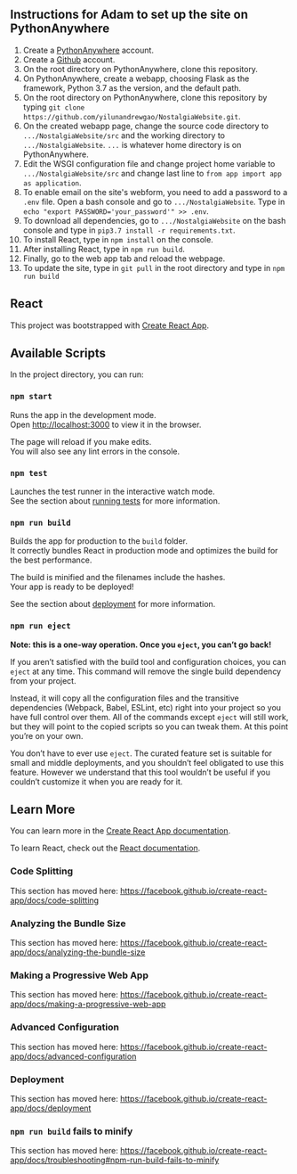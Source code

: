 ## Instructions for Adam to set up the site on PythonAnywhere

1. Create a [PythonAnywhere](https://www.pythonanywhere.com) account.
2. Create a [Github](https://github.com/) account.
3. On the root directory on PythonAnywhere, clone this repository.
4. On PythonAnywhere, create a webapp, choosing Flask as the framework, Python 3.7 as the version, and the default path.
5. On the root directory on PythonAnywhere, clone this repository by typing `git clone https://github.com/yilunandrewgao/NostalgiaWebsite.git`.
6. On the created webapp page, change the source code directory to `.../NostalgiaWebsite/src` and the working directory to `.../NostalgiaWebsite`. 
`...` is whatever home directory is on PythonAnywhere.
7. Edit the WSGI configuration file and change project home variable to `.../NostalgiaWebsite/src` and change last line to `from app import app as application`.
8. To enable email on the site's webform, you need to add a password to a `.env` file. Open a bash console and go to `.../NostalgiaWebsite`.
Type in `echo "export PASSWORD='your_password'" >> .env`.
9. To download all dependencies, go to `.../NostalgiaWebsite` on the bash console and type in `pip3.7 install -r requirements.txt`.
10. To install React, type in `npm install` on the console.
11. After installing React, type in `npm run build`.
12. Finally, go to the web app tab and reload the webpage.
13. To update the site, type in `git pull` in the root directory and type in `npm run build`


## React

This project was bootstrapped with [Create React App](https://github.com/facebook/create-react-app).

## Available Scripts

In the project directory, you can run:

### `npm start`

Runs the app in the development mode.<br>
Open [http://localhost:3000](http://localhost:3000) to view it in the browser.

The page will reload if you make edits.<br>
You will also see any lint errors in the console.

### `npm test`

Launches the test runner in the interactive watch mode.<br>
See the section about [running tests](https://facebook.github.io/create-react-app/docs/running-tests) for more information.

### `npm run build`

Builds the app for production to the `build` folder.<br>
It correctly bundles React in production mode and optimizes the build for the best performance.

The build is minified and the filenames include the hashes.<br>
Your app is ready to be deployed!

See the section about [deployment](https://facebook.github.io/create-react-app/docs/deployment) for more information.

### `npm run eject`

**Note: this is a one-way operation. Once you `eject`, you can’t go back!**

If you aren’t satisfied with the build tool and configuration choices, you can `eject` at any time. This command will remove the single build dependency from your project.

Instead, it will copy all the configuration files and the transitive dependencies (Webpack, Babel, ESLint, etc) right into your project so you have full control over them. All of the commands except `eject` will still work, but they will point to the copied scripts so you can tweak them. At this point you’re on your own.

You don’t have to ever use `eject`. The curated feature set is suitable for small and middle deployments, and you shouldn’t feel obligated to use this feature. However we understand that this tool wouldn’t be useful if you couldn’t customize it when you are ready for it.

## Learn More

You can learn more in the [Create React App documentation](https://facebook.github.io/create-react-app/docs/getting-started).

To learn React, check out the [React documentation](https://reactjs.org/).

### Code Splitting

This section has moved here: https://facebook.github.io/create-react-app/docs/code-splitting

### Analyzing the Bundle Size

This section has moved here: https://facebook.github.io/create-react-app/docs/analyzing-the-bundle-size

### Making a Progressive Web App

This section has moved here: https://facebook.github.io/create-react-app/docs/making-a-progressive-web-app

### Advanced Configuration

This section has moved here: https://facebook.github.io/create-react-app/docs/advanced-configuration

### Deployment

This section has moved here: https://facebook.github.io/create-react-app/docs/deployment

### `npm run build` fails to minify

This section has moved here: https://facebook.github.io/create-react-app/docs/troubleshooting#npm-run-build-fails-to-minify
